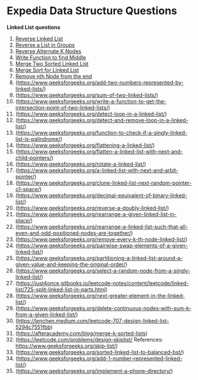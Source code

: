 # Expedia Data Structure Questions

**Linked List questions**

1. [Reverse Linked List](https://www.geeksforgeeks.org/reverse-a-linked-list/)
2. [Reverse a List in Groups](https://www.geeksforgeeks.org/reverse-a-list-in-groups-of-given-size/)
3. [Reverse Alternate K Nodes](https://www.geeksforgeeks.org/reverse-alternate-k-nodes-in-a-singly-linked-list/)
4. [Write Function to find Middle](https://www.geeksforgeeks.org/write-a-c-function-to-print-the-middle-of-the-linked-list/)
5. [Merge Two Sorted Linked List](https://www.geeksforgeeks.org/merge-two-sorted-linked-lists/)
6. [Merge Sort for Linked List](https://www.geeksforgeeks.org/merge-sort-for-linked-list/)
7. [Remove nth Node from the end](https://www.geeksforgeeks.org/remove-nth-node-from-end-of-the-linked-list/)
8. (https://www.geeksforgeeks.org/add-two-numbers-represented-by-linked-lists/)
9. (https://www.geeksforgeeks.org/sum-of-two-linked-lists/)
10. (https://www.geeksforgeeks.org/write-a-function-to-get-the-intersection-point-of-two-linked-lists/)
11. (https://www.geeksforgeeks.org/detect-loop-in-a-linked-list/)
12. (https://www.geeksforgeeks.org/detect-and-remove-loop-in-a-linked-list/)
13. (https://www.geeksforgeeks.org/function-to-check-if-a-singly-linked-list-is-palindrome/)
14. (https://www.geeksforgeeks.org/flattening-a-linked-list/)
15. (https://www.geeksforgeeks.org/flatten-a-linked-list-with-next-and-child-pointers/)
16. (https://www.geeksforgeeks.org/rotate-a-linked-list/)
17. (https://www.geeksforgeeks.org/a-linked-list-with-next-and-arbit-pointer/)
18. (https://www.geeksforgeeks.org/clone-linked-list-next-random-pointer-o1-space/)
19. (https://www.geeksforgeeks.org/decimal-equivalent-of-binary-linked-list/)
20. (https://www.geeksforgeeks.org/reverse-a-doubly-linked-list/)
21. (https://www.geeksforgeeks.org/rearrange-a-given-linked-list-in-place/)
22. (https://www.geeksforgeeks.org/rearrange-a-linked-list-such-that-all-even-and-odd-positioned-nodes-are-together/)
23. (https://www.geeksforgeeks.org/remove-every-k-th-node-linked-list/)
24. (https://www.geeksforgeeks.org/pairwise-swap-elements-of-a-given-linked-list/)
25. (https://www.geeksforgeeks.org/partitioning-a-linked-list-around-a-given-value-and-keeping-the-original-order/)
26. (https://www.geeksforgeeks.org/select-a-random-node-from-a-singly-linked-list/)
27. (https://just4once.gitbooks.io/leetcode-notes/content/leetcode/linked-list/725-split-linked-list-in-parts.html)
28. (https://www.geeksforgeeks.org/next-greater-element-in-the-linked-list/)
29. (https://www.geeksforgeeks.org/delete-continuous-nodes-with-sum-k-from-a-given-linked-list/)
30. (https://lenchen.medium.com/leetcode-707-design-linked-list-5294c7551fbb)
31. (https://afteracademy.com/blog/merge-k-sorted-lists)
32. (https://leetcode.com/problems/design-skiplist/  References: https://www.geeksforgeeks.org/skip-list/)
33. (https://www.geeksforgeeks.org/sorted-linked-list-to-balanced-bst/)
34. (https://www.geeksforgeeks.org/add-1-number-represented-linked-list/)
35. (https://www.geeksforgeeks.org/implement-a-phone-directory/)